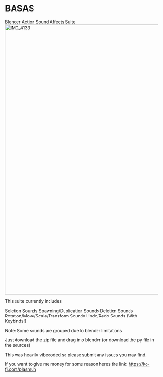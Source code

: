 # BASAS
Blender Action Sound Affects Suite
<img width="2728" height="885" alt="IMG_4133" src="https://github.com/user-attachments/assets/b4e28b34-1842-449e-a684-0505d6be0443" />

This suite currently includes

Selction Sounds
Spawning/Duplication Sounds
Deletion Sounds
Rotation/Move/Scale/Transform Sounds
Undo/Redo Sounds (With Keybinds!)

Note: Some sounds are grouped due to blender limitations

Just download the zip file and drag into blender (or download the py file in the sources)

This was heavily vibecoded so please submit any issues you may find.

If you want to give me money for some reason heres the link: https://ko-fi.com/plasmuh
